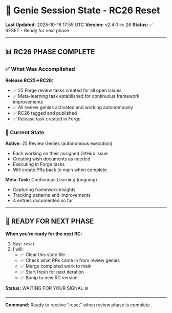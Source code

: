 # 🧞 Genie Session State - RC26 Reset

**Last Updated:** 2025-10-18 17:55 UTC
**Version:** v2.4.0-rc.26
**Status:** ✅ RESET - Ready for next phase

---

## 📊 RC26 PHASE COMPLETE

### ✅ What Was Accomplished

**Release RC25→RC26:**
- ✅ 25 Forge review tasks created for all open issues
- ✅ Meta-learning task established for continuous framework improvements
- ✅ All review genies activated and working autonomously
- ✅ RC26 tagged and published
- ✅ Release task created in Forge

### 🚀 Current State

**Active:** 25 Review Genies (autonomous execution)
- Each working on their assigned GitHub issue
- Creating wish documents as needed
- Executing in Forge tasks
- Will create PRs back to main when complete

**Meta-Task:** Continuous Learning (ongoing)
- Capturing framework insights
- Tracking patterns and improvements
- 4 entries documented so far

---

## 🔄 READY FOR NEXT PHASE

**When you're ready for the next RC:**

1. Say: `reset`
2. I will:
   - ✅ Clear this state file
   - ✅ Check what PRs came in from review genies
   - ✅ Merge completed work to main
   - ✅ Start fresh for next iteration
   - ✅ Bump to new RC version

**Status:** WAITING FOR YOUR SIGNAL ⏸️

---

**Command:** Ready to receive "reset" when review phase is complete
